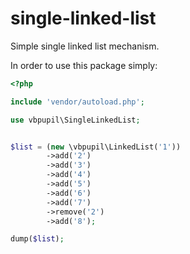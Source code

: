 # single-linked-list
Simple single linked list mechanism.


In order to use this package simply:

```PHP
<?php

include 'vendor/autoload.php';

use vbpupil\SingleLinkedList;


$list = (new \vbpupil\LinkedList('1'))
        ->add('2')
        ->add('3')
        ->add('4')
        ->add('5')
        ->add('6')
        ->add('7')
        ->remove('2')
        ->add('8');

dump($list);
```